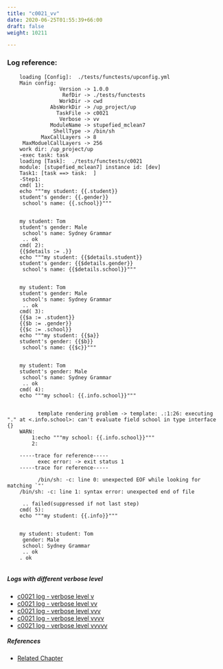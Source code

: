 ```yaml
---
title: "c0021_vv"
date: 2020-06-25T01:55:39+66:00
draft: false
weight: 10211

---
```


### Log reference: <no value>

```
    loading [Config]:  ./tests/functests/upconfig.yml
    Main config:
                 Version -> 1.0.0
                  RefDir -> ./tests/functests
                 WorkDir -> cwd
              AbsWorkDir -> /up_project/up
                TaskFile -> c0021
                 Verbose -> vv
              ModuleName -> stupefied_mclean7
               ShellType -> /bin/sh
           MaxCallLayers -> 8
     MaxModuelCallLayers -> 256
    work dir: /up_project/up
    -exec task: task
    loading [Task]:  ./tests/functests/c0021
    module: [stupefied_mclean7] instance id: [dev]
    Task1: [task ==> task:  ]
    -Step1:
    cmd( 1):
    echo """my student: {{.student}}
    student's gender: {{.gender}}
     school's name: {{.school}}"""
    
    
    my student: Tom
    student's gender: Male
     school's name: Sydney Grammar
     .. ok
    cmd( 2):
    {{$details := .}}
    echo """my student: {{$details.student}}
    student's gender: {{$details.gender}}
     school's name: {{$details.school}}"""
    
    
    my student: Tom
    student's gender: Male
     school's name: Sydney Grammar
     .. ok
    cmd( 3):
    {{$a := .student}}
    {{$b := .gender}}
    {{$c := .school}}
    echo """my student: {{$a}}
    student's gender: {{$b}}
     school's name: {{$c}}"""
    
    
    my student: Tom
    student's gender: Male
     school's name: Sydney Grammar
     .. ok
    cmd( 4):
    echo """my school: {{.info.school}}"""
    
    
          template rendering problem -> template: .:1:26: executing "." at <.info.school>: can't evaluate field school in type interface {}
    WARN:
        1:echo """my school: {{.info.school}}"""
        2:
    
    -----trace for reference-----
          exec error: -> exit status 1
    -----trace for reference-----
    
          /bin/sh: -c: line 0: unexpected EOF while looking for matching `"'
    /bin/sh: -c: line 1: syntax error: unexpected end of file
    
     .. failed(suppressed if not last step)
    cmd( 5):
    echo """my student: {{.info}}"""
    
    
    my student: student: Tom
     gender: Male
     school: Sydney Grammar
     .. ok
    . ok
    
```

##### Logs with different verbose level
* [c0021 log - verbose level v](../../logs/c0021_v)
* [c0021 log - verbose level vv](../../logs/c0021_vv)
* [c0021 log - verbose level vvv](../../logs/c0021_vvv)
* [c0021 log - verbose level vvvv](../../logs/c0021_vvvv)
* [c0021 log - verbose level vvvvv](../../logs/c0021_vvvvv)

##### References
* [Related Chapter](../../vars/c0021)
